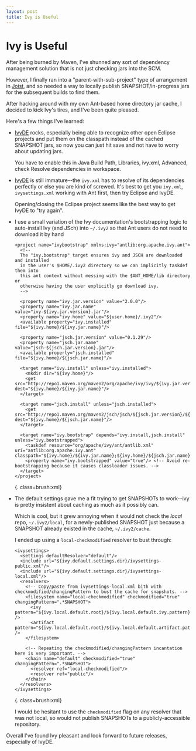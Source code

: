 ```yaml
---
layout: post
title: Ivy is Useful
---
```


Ivy is Useful
=============

After being burned by Maven, I've shunned any sort of dependency management solution that is not just checking jars into the SCM.

However, I finally ran into a "parent-with-sub-project" type of arrangement in [Joist](http://joist.ws), and so needed a way to locally publish SNAPSHOT/in-progress jars for the subsequent builds to find them.

After hacking around with my own Ant-based home directory jar cache, I decided to kick Ivy's tires, and I've been quite pleased.

Here's a few things I've learned:

* [IvyDE](http://ant.apache.org/ivy/ivyde/) rocks, especially being able to recognize other open Eclipse projects and put them on the classpath instead of the cached SNAPSHOT jars, so now you can just hit save and not have to worry about updating jars.

  You have to enable this in Java Build Path, Libraries, ivy.xml, Advanced, check Resolve dependencies in workspace.

* [IvyDE](http://ant.apache.org/ivy/ivyde/) is still immature--the `ivy.xml` has to resolve of its dependencies perfectly or else you are kind of screwed. It's best to get you `ivy.xml`, `ivysettings.xml` working with Ant first, then try Eclipse and IvyDE.

  Opening/closing the Eclipse project seems like the best way to get IvyDE to "try again".

* I use a small variation of the Ivy documentation's bootstrapping logic to auto-install Ivy (and JSch) into `~/.ivy2` so that Ant users do not need to download it by hand

      <project name="ivybootstrap" xmlns:ivy="antlib:org.apache.ivy.ant">
        <!--
        The "ivy.bootstrap" target ensures ivy and JSCH are downloaded and installed
        in the user's $HOME/.ivy2 directory so we can implicitly taskdef them into
        this ant context without messing with the $ANT_HOME/lib directory or
        otherwise having the user explicitly go download ivy.
        -->

        <property name="ivy.jar.version" value="2.0.0"/>
        <property name="ivy.jar.name" value="ivy-${ivy.jar.version}.jar"/>
        <property name="ivy.home" value="${user.home}/.ivy2"/>
        <available property="ivy.installed" file="${ivy.home}/${ivy.jar.name}"/>

        <property name="jsch.jar.version" value="0.1.29"/>
        <property name="jsch.jar.name" value="jsch-${jsch.jar.version}.jar"/>
        <available property="jsch.installed" file="${ivy.home}/${jsch.jar.name}"/>

        <target name="ivy.install" unless="ivy.installed">
          <mkdir dir="${ivy.home}"/>
          <get src="http://repo1.maven.org/maven2/org/apache/ivy/ivy/${ivy.jar.version}/${ivy.jar.name}" dest="${ivy.home}/${ivy.jar.name}"/>
        </target>

        <target name="jsch.install" unless="jsch.installed">
          <get src="http://repo1.maven.org/maven2/jsch/jsch/${jsch.jar.version}/${jsch.jar.name}" dest="${ivy.home}/${jsch.jar.name}"/>
        </target>

        <target name="ivy.bootstrap" depends="ivy.install,jsch.install" unless="ivy.bootstrapped">
          <taskdef resource="org/apache/ivy/ant/antlib.xml" uri="antlib:org.apache.ivy.ant" classpath="${ivy.home}/${ivy.jar.name};${ivy.home}/${jsch.jar.name}"/>
          <property name="ivy.bootstrapped" value="true"/> <!-- Avoid re-bootstrapping because it causes classloader issues. -->
        </target>
      </project>
  {. class=brush:xml}

* The default settings gave me a fit trying to get SNAPSHOTs to work--ivy is pretty insistent about caching as much as it possibly can.

  Which is cool, but it grew annoying when it would not check the *local* repo, `~/.ivy2/local`, for a newly-published SNAPSHOT just because a SNAPSHOT already existed in the cache, `~/.ivy2/cache`.

  I ended up using a `local-checkmodified` resolver to bust through: 

      <ivysettings>
        <settings defaultResolver="default"/>
        <include url="${ivy.default.settings.dir}/ivysettings-public.xml"/>
        <include url="${ivy.default.settings.dir}/ivysettings-local.xml"/>
        <resolvers>
          <!-- Copy/paste from ivysettings-local.xml bith with checkmodified/changingPattern to bust the cache for snapshots. -->
          <filesystem name="local-checkmodified" checkmodified="true" changingPattern=".*SNAPSHOT">
            <ivy pattern="${ivy.local.default.root}/${ivy.local.default.ivy.pattern}" />
            <artifact pattern="${ivy.local.default.root}/${ivy.local.default.artifact.pattern}" />
          </filesystem>

          <!-- Repeating the checkmodified/changingPattern incantation here is very important. -->
          <chain name="default" checkmodified="true" changingPattern=".*SNAPSHOT">
            <resolver ref="local-checkmodified"/>
            <resolver ref="public"/>
          </chain>
        </resolvers>
      </ivysettings>
  {. class=brush:xml}

  I would be hesitant to use the `checkmodified` flag on any resolver that was not local, so would not publish SNAPSHOTs to a publicly-accessible repository.

Overall I've found Ivy pleasant and look forward to future releases, especially of IvyDE.


